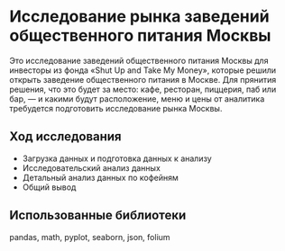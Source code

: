 # Исследование рынка заведений общественного питания Москвы

Это исследование заведений общественного питания Москвы для инвесторы из фонда «Shut Up and Take My Money», которые решили открыть заведение общественного питания в Москве. Для прянития решения, что это будет за место: кафе, ресторан, пиццерия, паб или бар, — и какими будут расположение, меню и цены от аналитика требудется подготовить исследование рынка Москвы.

## Ход исследования

- Загрузка данных и подготовка данных к анализу
- Исследовательский анализ данных
- Детальный анализ данных по кофейням
- Общий вывод

## Использованные библиотеки

pandas, math, pyplot, seaborn, json, folium
